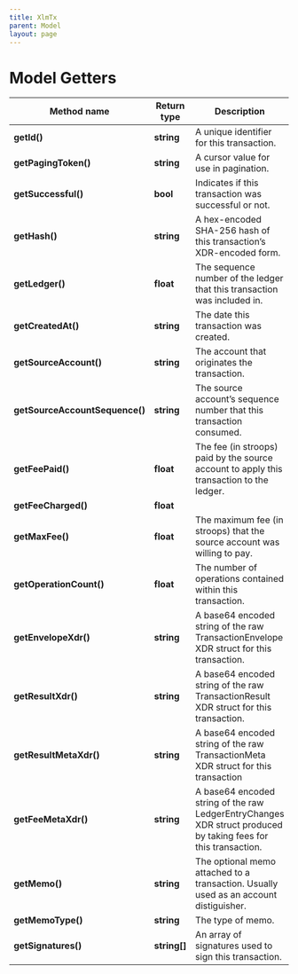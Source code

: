 ```yaml
---
title: XlmTx
parent: Model
layout: page
---
```


# Model Getters

Method name | Return type | Description | Notes
------------ | ------------- | ------------- | -------------
**getId()** | **string** | A unique identifier for this transaction. | [optional]
**getPagingToken()** | **string** | A cursor value for use in pagination. | [optional]
**getSuccessful()** | **bool** | Indicates if this transaction was successful or not. | [optional]
**getHash()** | **string** | A hex-encoded SHA-256 hash of this transaction’s XDR-encoded form. | [optional]
**getLedger()** | **float** | The sequence number of the ledger that this transaction was included in. | [optional]
**getCreatedAt()** | **string** | The date this transaction was created. | [optional]
**getSourceAccount()** | **string** | The account that originates the transaction. | [optional]
**getSourceAccountSequence()** | **string** | The source account’s sequence number that this transaction consumed. | [optional]
**getFeePaid()** | **float** | The fee (in stroops) paid by the source account to apply this transaction to the ledger. | [optional]
**getFeeCharged()** | **float** |  | [optional]
**getMaxFee()** | **float** | The maximum fee (in stroops) that the source account was willing to pay. | [optional]
**getOperationCount()** | **float** | The number of operations contained within this transaction. | [optional]
**getEnvelopeXdr()** | **string** | A base64 encoded string of the raw TransactionEnvelope XDR struct for this transaction. | [optional]
**getResultXdr()** | **string** | A base64 encoded string of the raw TransactionResult XDR struct for this transaction. | [optional]
**getResultMetaXdr()** | **string** | A base64 encoded string of the raw TransactionMeta XDR struct for this transaction | [optional]
**getFeeMetaXdr()** | **string** | A base64 encoded string of the raw LedgerEntryChanges XDR struct produced by taking fees for this transaction. | [optional]
**getMemo()** | **string** | The optional memo attached to a transaction. Usually used as an account distiguisher. | [optional]
**getMemoType()** | **string** | The type of memo. | [optional]
**getSignatures()** | **string[]** | An array of signatures used to sign this transaction. | [optional]


